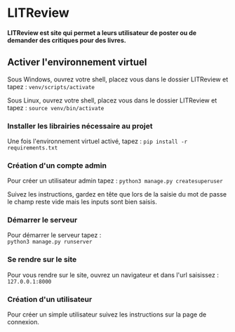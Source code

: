 # LITReview
#### LITReview est site qui permet a leurs utilisateur de poster ou de demander des critiques pour des livres.

## Activer l'environnement virtuel

Sous Windows, ouvrez votre shell, placez vous dans le dossier LITReview et tapez : 
`venv/scripts/activate`  

Sous Linux, ouvrez votre shell, placez vous dans le dossier LITReview et tapez : 
`source venv/bin/activate`  

### Installer les librairies nécessaire au projet

Une fois l'environnement virtuel activé, tapez :
`pip install -r requirements.txt`  

### Création d'un compte admin 
Pour créer un utilisateur admin tapez :
`python3 manage.py createsuperuser`  

Suivez les instructions, gardez en tête que lors de la saisie du mot de passe le champ reste vide mais les inputs sont bien saisis.

### Démarrer le serveur

Pour démarrer le serveur tapez :             
`python3 manage.py runserver`  

### Se rendre sur le site

Pour vous rendre sur le site, ouvrez un navigateur et dans l'url saisissez :
`127.0.0.1:8000`  

###  Création d'un utilisateur 
Pour créer un simple utilisateur suivez les instructions sur la page de connexion.
